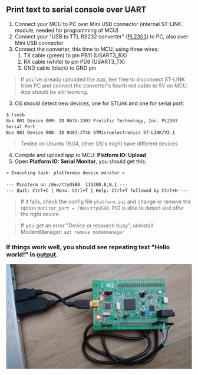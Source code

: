 ## Print text to serial console over UART

1. Connect your MCU to PC over Mini USB connector (internal ST-LINK module, needed for programming of MCU)
2. Connect your "USB to TTL RS232 converter" ([PL2303](https://www.aliexpress.com/item/1981712661.html)) to PC, also over Mini USB connector
3. Connect the converter, this time to MCU, using three wires:
    1. TX cable (green) to pin PB11 (USART3_RX)
    2. RX cable (white) to pin PD8 (USART3_TX)
    3. GND cable (black) to GND pin
> If you've already uploaded the app, feel free to disconnect ST-LINK from PC and connect the converter's fourth red cable to 5V on MCU. App should be still working.    
3. OS should detect new devices, one for STLink and one for serial port:
```
$ lsusb
Bus 001 Device 009: ID 067b:2303 Prolific Technology, Inc. PL2303 Serial Port
Bus 001 Device 008: ID 0483:374b STMicroelectronics ST-LINK/V2.1
```
> Tested on Ubuntu 19.04, other OS's might have different devices
4. Compile and upload app to MCU: **Platform IO: Upload**
5. Open **Platform IO: Serial Monitor**, you should get this:
```
> Executing task: platformio device monitor <

--- Miniterm on /dev/ttyUSB0  115200,8,N,1 ---
--- Quit: Ctrl+C | Menu: Ctrl+T | Help: Ctrl+T followed by Ctrl+H ---
```
> If it fails, check the config file `platform.ini` and change or remove the option `monitor_port = /dev/ttyUSB0`. PIO is able to detect and offer the right device.

> If you get an error "Device or resource busy", uninstall ModemManager: `apt remove modemmanager`

### If things work well, you should see repeating text "Hello world!" in [output](printfOverUART.webm).

![](MCU_PL2303.JPG "MCU <-> PL2303 connection")
